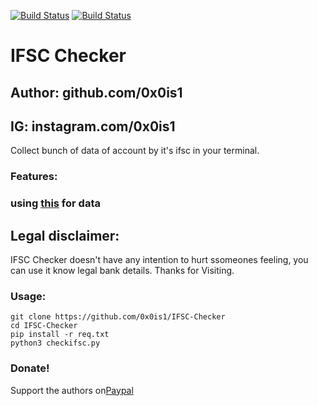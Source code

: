 [![Build Status](https://app.bitrise.io/app/2d77b076b2b1520d/status.svg?token=2iEZlQWFpanMDWg8bjJFig)](https://app.bitrise.io/app/2d77b076b2b1520d)
[![Build Status](https://travis-ci.com/0x0is1/IFSC-Checker.svg?branch=master)](https://travis-ci.com/0x0is1/IFSC-Checker)
# IFSC Checker
## Author: github.com/0x0is1
## IG: instagram.com/0x0is1

Collect bunch of data of account by it's ifsc in your terminal.

### Features:
### using  <a href="https://ifsc.bankifsccode.com">this</a> for data

## Legal disclaimer:

IFSC Checker doesn't have any intention to hurt ssomeones feeling, you can use it know legal bank details. Thanks for Visiting.

### Usage:
```
git clone https://github.com/0x0is1/IFSC-Checker
cd IFSC-Checker
pip install -r req.txt
python3 checkifsc.py
```

### Donate!
Support the authors on<a href="https://paypal.me/0x0is1?locale.x=en_GB">Paypal</a>
